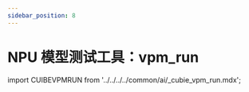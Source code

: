```yaml
---
sidebar_position: 8
---
```


# NPU 模型测试工具：vpm_run

import CUIBEVPMRUN from '../../../../common/ai/\_cubie_vpm_run.mdx';

<CUIBEVPMRUN />
